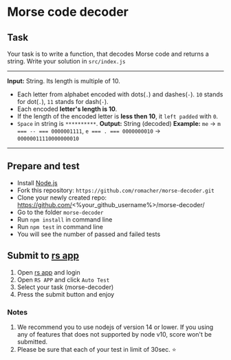 # Morse code decoder

## Task

Your task is to write a function, that decodes Morse code and returns a string.
Write your solution in `src/index.js`

---

**Input:** String. Its length is multiple of 10.
- Each letter from alphabet encoded with dots(`.`) and dashes(`-`). `10` stands for dot(`.`), `11` stands for dash(`-`).
- Each encoded **letter's length is 10**.
- If the length of the encoded letter is **less then 10**, it `left padded` with `0`.
- `Space` in string is `**********`.
**Output:** String (decoded)
**Example:** `me` -> `m === -- === 0000001111`, `e === . === 0000000010` -> `00000011110000000010`

---

## Prepare and test

- Install [Node.js](https://nodejs.org/en/)
- Fork this repository: `https://github.com/romacher/morse-decoder.git`
- Clone your newly created repo: https://github.com/<%your_github_username%>/morse-decoder/
- Go to the folder `morse-decoder`
- Run `npm install` in command line
- Run `npm test` in command line
- You will see the number of passed and failed tests

## Submit to [rs app](https://app.rs.school)
1. Open [rs app](https://app.rs.school) and login
2. Open `RS APP` and click `Auto Test`
3. Select your task (morse-decoder)
4. Press the submit button and enjoy

### Notes
1. We recommend you to use nodejs of version 14 or lower. If you using any of features that does not supported by node v10, score won't be submitted.
2. Please be sure that each of your test in limit of 30sec. :star:
